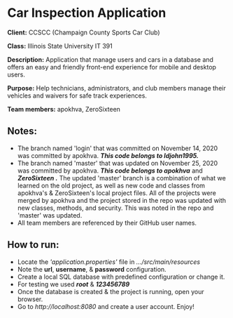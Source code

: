 # Car Inspection Application

**Client:** CCSCC (Champaign County Sports Car Club)

**Class:** Illinois State University IT 391

**Description:** Application that manage users and cars in a database and offers an easy and friendly front-end experience for mobile and desktop users.

**Purpose:** Help technicians, administrators, and club members manage their vehicles and waivers for safe track experiences.

**Team members:** apokhva, ZeroSixteen


## Notes:
* The branch named 'login' that was committed on November 14, 2020 was committed by apokhva. ***This code belongs to ldjohn1995.***
* The branch named 'master' that was updated on November 25, 2020 was committed by apokhva. ***This code belongs to apokhva*** and ***ZeroSixteen .*** The updated 'master' branch is a combination of what we learned on the old project, as well as new code and classes from apokhva's & ZeroSixteen's local project files. All of the projects were merged by apokhva and the project stored in the repo was updated with new classes, methods, and security. This was noted in the repo and 'master' was updated.
* All team members are referenced by their GitHub user names. 


## How to run:
* Locate the *'application.properties'* file in *.../src/main/resources*
* Note the **url**, **username**, & **password** configuration.
* Create a local SQL database with predefined configuration or change it.
* For testing we used ***root*** & ***123456789***
* Once the database is created & the project is running, open your browser.
* Go to *http://localhost:8080* and create a user account. Enjoy!

